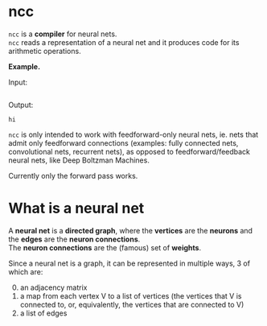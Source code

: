 # ncc

`ncc` is a **compiler** for neural nets.  
`ncc` reads a representation of a neural net and it produces code for its arithmetic operations.  

**Example.**

Input:

```
```

Output:
```
hi
```

`ncc` is only intended to work with feedforward-only neural nets, ie. nets that admit only feedforward connections (examples: fully connected nets, convolutional nets, recurrent nets), as opposed to feedforward/feedback neural nets, like Deep Boltzman Machines.

Currently only the forward pass works.

# What is a neural net

A **neural net** is a **directed graph**, where the **vertices** are the **neurons** and the **edges** are the **neuron connections**.  
The **neuron connections** are the (famous) set of **weights**.  

Since a neural net is a graph, it can be represented in multiple ways, 3 of which are:

0. an adjacency matrix
1. a map from each vertex V to a list of vertices (the vertices that V is connected to, or, equivalently, the vertices that are connected to V)
2. a list of edges
